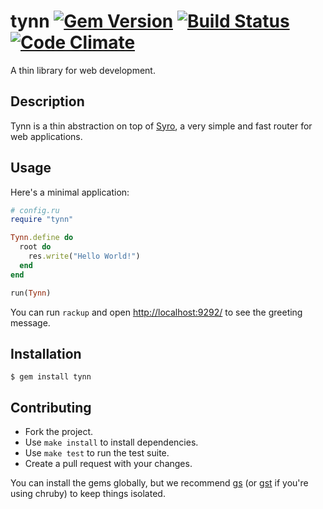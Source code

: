 tynn [![Gem Version](https://badge.fury.io/rb/tynn.svg)](https://rubygems.org/gems/tynn) [![Build Status](https://travis-ci.org/frodsan/tynn.svg)](https://travis-ci.org/frodsan/tynn) [![Code Climate](https://codeclimate.com/github/frodsan/tynn/badges/gpa.svg)](https://codeclimate.com/github/frodsan/tynn)
====

A thin library for web development.

Description
-----------

Tynn is a thin abstraction on top of [Syro][syro], a very simple and fast
router for web applications.

Usage
-----

Here's a minimal application:

```ruby
# config.ru
require "tynn"

Tynn.define do
  root do
    res.write("Hello World!")
  end
end

run(Tynn)
```

You can run `rackup` and open <http://localhost:9292/> to see the greeting
message.

Installation
------------

```
$ gem install tynn
```

Contributing
------------

- Fork the project.
- Use `make install` to install dependencies.
- Use `make test` to run the test suite.
- Create a pull request with your changes.

You can install the gems globally, but we recommend [gs][gs] (or
[gst][gst] if you're using chruby) to keep things isolated.

[syro]: https://github.com/soveran/syro
[gs]: https://github.com/soveran/gs
[gst]: https://github.com/tonchis/gst

